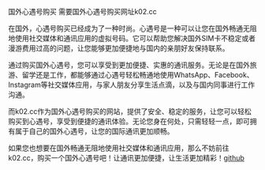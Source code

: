 国外心遇号购买
需要国外心遇号购买网址k02.cc

在国外，心遇号购买已经成为了一种时尚。心遇号是一种可以让您在国外畅通无阻地使用社交媒体和通讯应用的虚拟号码。它可以帮助您解决国外SIM卡不稳定或者漫游费用过高的问题，让您能够更加便捷地与国内的亲朋好友保持联系。

通过购买国外心遇号，您可以享受到更加便捷、实惠的通讯服务。无论是在国外旅游、留学还是工作，都能够通过心遇号轻松畅通地使用WhatsApp、Facebook、Instagram等社交媒体应用，与家人朋友分享生活点滴，以及与国内同事进行工作沟通。

而k02.cc作为国外心遇号购买的网站，提供了安全、稳定的服务，让您可以轻松购买到心遇号，享受到便捷的通讯体验。无论您身在何处，只需轻轻一点，即可拥有属于自己的国外心遇号，让您的国际通讯更加顺畅。

如果您也想要在国外畅通无阻地使用社交媒体和通讯应用，那么不妨前往k02.cc，购买一个国外心遇号吧！让通讯更加便捷，让生活更加精彩！[github](https://github.com)